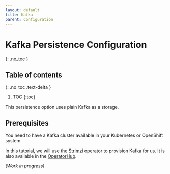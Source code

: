 ```yaml
---
layout: default
title: Kafka
parent: Configuration
---
```


# Kafka Persistence Configuration
{: .no_toc }

## Table of contents
{: .no_toc .text-delta }

1. TOC
{:toc}

This persistence option uses plain Kafka as a storage. 

## Prerequisites

You need to have a Kafka cluster available in your Kubernetes or OpenShift system.

In this tutorial, we will use the [Strimzi](https://strimzi.io/) operator to provision Kafka for us. 
It is also available in the [OperatorHub](https://operatorhub.io/operator/strimzi-kafka-operator). 



*(Work in progress)*
